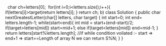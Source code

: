 ​
​
char ch=letters[0];
​
for(int i=0;i<letters.size();i++){
if(letters[i]>target)return letters[i];
}
return ch;
b)
class Solution {
public char nextGreatestLetter(char[] letters, char target) {
int start=0;
int end= letters.length-1;
while(start<end){
int mid = start+(end-start)/2;
if(target>letters[mid]) start=mid+1;
else if(target<letters[mid]) end=mid-1;
}
return letters[start%letters.length];
//if while condition voilated :- start => end+1 => start==Length of array N we can return S%N;
}
}